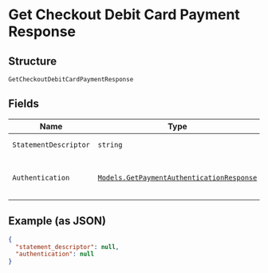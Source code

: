 
# Get Checkout Debit Card Payment Response

## Structure

`GetCheckoutDebitCardPaymentResponse`

## Fields

| Name | Type | Tags | Description |
|  --- | --- | --- | --- |
| `StatementDescriptor` | `string` | Optional | Descrição na fatura |
| `Authentication` | [`Models.GetPaymentAuthenticationResponse`](../../doc/models/get-payment-authentication-response.md) | Optional | Payment Authentication response object data |

## Example (as JSON)

```json
{
  "statement_descriptor": null,
  "authentication": null
}
```

